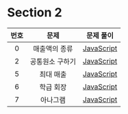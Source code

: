 # Section 2

| 번호 |      문제       |              문제 풀이               |
| :--: | :-------------: | :----------------------------------: |
|  0   |  매출액의 종류  |  [JavaScript](./0-매출액의_종류.js)  |
|  2   | 공통원소 구하기 | [JavaScript](./2-공통원소_구하기.js) |
|  5   |    최대 매출    |    [JavaScript](./5-최대_매출.js)    |
|  6   |    학급 회장    |    [JavaScript](./6-학급_회장.js)    |
|  7   |    아나그램     |    [JavaScript](./7-아나그램.js)     |
